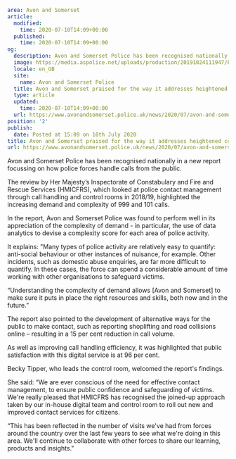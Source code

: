 ```yaml
area: Avon and Somerset
article:
  modified:
    time: 2020-07-10T14:09+00:00
  published:
    time: 2020-07-10T14:09+00:00
og:
  description: Avon and Somerset Police has been recognised nationally in a new report by HMICFRS, focussing on how police forces handle calls from the public.
  image: https://media.aspolice.net/uploads/production/20191024111947/P00446-ASP-HQ-Call-Centre-70-Becky-Tipper-from-behind-with-view-of-office.jpg
  locale: en_GB
  site:
    name: Avon and Somerset Police
  title: Avon and Somerset praised for the way it addresses heightened control room demand | Avon and Somerset Police
  type: article
  updated:
    time: 2020-07-10T14:09+00:00
  url: https://www.avonandsomerset.police.uk/news/2020/07/avon-and-somerset-praised-for-the-way-it-addresses-heightened-control-room-demand/
position: '2'
publish:
  date: Posted at 15:09 on 10th July 2020
title: Avon and Somerset praised for the way it addresses heightened control room demand | Avon and Somerset Police
url: https://www.avonandsomerset.police.uk/news/2020/07/avon-and-somerset-praised-for-the-way-it-addresses-heightened-control-room-demand/
```

Avon and Somerset Police has been recognised nationally in a new report focussing on how police forces handle calls from the public.

The review by Her Majesty’s Inspectorate of Constabulary and Fire and Rescue Services (HMICFRS), which looked at police contact management through call handling and control rooms in 2018/19, highlighted the increasing demand and complexity of 999 and 101 calls.

In the report, Avon and Somerset Police was found to perform well in its appreciation of the complexity of demand - in particular, the use of data analytics to devise a complexity score for each area of police activity.

It explains: "Many types of police activity are relatively easy to quantify: anti-social behaviour or other instances of nuisance, for example. Other incidents, such as domestic abuse enquiries, are far more difficult to quantify. In these cases, the force can spend a considerable amount of time working with other organisations to safeguard victims.

“Understanding the complexity of demand allows [Avon and Somerset] to make sure it puts in place the right resources and skills, both now and in the future.”

The report also pointed to the development of alternative ways for the public to make contact, such as reporting shoplifting and road collisions online – resulting in a 15 per cent reduction in call volume.

As well as improving call handling efficiency, it was highlighted that public satisfaction with this digital service is at 96 per cent.

Becky Tipper, who leads the control room, welcomed the report's findings.

She said: “We are ever conscious of the need for effective contact management, to ensure public confidence and safeguarding of victims. We're really pleased that HMICFRS has recognised the joined-up approach taken by our in-house digital team and control room to roll out new and improved contact services for citizens.

“This has been reflected in the number of visits we've had from forces around the country over the last few years to see what we're doing in this area. We'll continue to collaborate with other forces to share our learning, products and insights."
